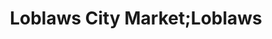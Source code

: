 ---
title: "Loblaws City Market;Loblaws"
url: /north-vancouver/loblaws-city-market-loblaws/
shop: supermarket
---